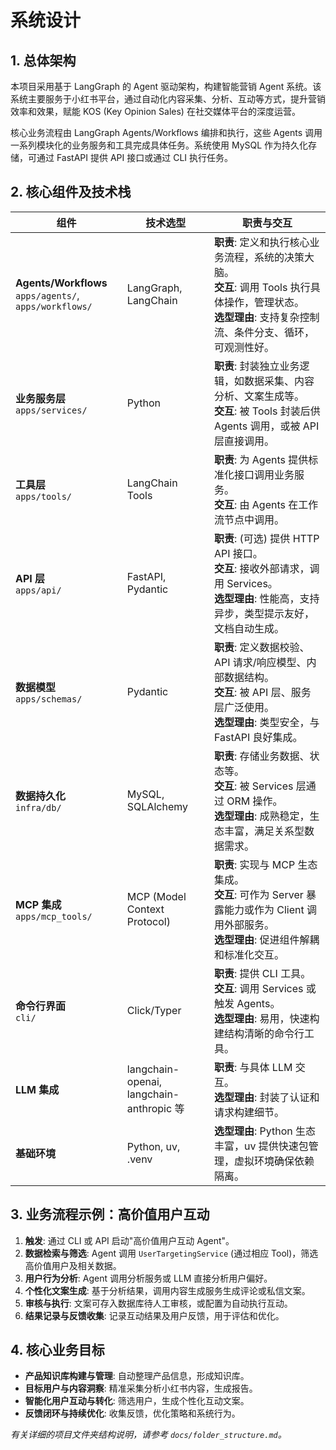 # 系统设计

## 1. 总体架构

本项目采用基于 LangGraph 的 Agent 驱动架构，构建智能营销 Agent 系统。该系统主要服务于小红书平台，通过自动化内容采集、分析、互动等方式，提升营销效率和效果，赋能 KOS (Key Opinion Sales) 在社交媒体平台的深度运营。

核心业务流程由 LangGraph Agents/Workflows 编排和执行，这些 Agents 调用一系列模块化的业务服务和工具完成具体任务。系统使用 MySQL 作为持久化存储，可通过 FastAPI 提供 API 接口或通过 CLI 执行任务。

## 2. 核心组件及技术栈

| 组件                                                        | 技术选型                                      | 职责与交互                                                                                                                                                        |
| ----------------------------------------------------------- | --------------------------------------------- | ----------------------------------------------------------------------------------------------------------------------------------------------------------------- |
| **Agents/Workflows** <br> `apps/agents/`, `apps/workflows/` | LangGraph, LangChain                          | **职责**: 定义和执行核心业务流程，系统的决策大脑。<br>**交互**: 调用 Tools 执行具体操作，管理状态。<br>**选型理由**: 支持复杂控制流、条件分支、循环，可观测性好。 |
| **业务服务层** <br> `apps/services/`                        | Python                                        | **职责**: 封装独立业务逻辑，如数据采集、内容分析、文案生成等。<br>**交互**: 被 Tools 封装后供 Agents 调用，或被 API 层直接调用。                                  |
| **工具层** <br> `apps/tools/`                               | LangChain Tools                               | **职责**: 为 Agents 提供标准化接口调用业务服务。<br>**交互**: 由 Agents 在工作流节点中调用。                                                                      |
| **API 层** <br> `apps/api/`                                 | FastAPI, Pydantic                             | **职责**: (可选) 提供 HTTP API 接口。<br>**交互**: 接收外部请求，调用 Services。<br>**选型理由**: 性能高，支持异步，类型提示友好，文档自动生成。                  |
| **数据模型** <br> `apps/schemas/`                           | Pydantic                                      | **职责**: 定义数据校验、API 请求/响应模型、内部数据结构。<br>**交互**: 被 API 层、服务层广泛使用。 <br>**选型理由**: 类型安全，与 FastAPI 良好集成。              |
| **数据持久化** <br> `infra/db/`                             | MySQL, SQLAlchemy                             | **职责**: 存储业务数据、状态等。<br>**交互**: 被 Services 层通过 ORM 操作。<br>**选型理由**: 成熟稳定，生态丰富，满足关系型数据需求。                             |
| **MCP 集成** <br> `apps/mcp_tools/`                         | MCP (Model Context Protocol)                  | **职责**: 实现与 MCP 生态集成。<br>**交互**: 可作为 Server 暴露能力或作为 Client 调用外部服务。<br>**选型理由**: 促进组件解耦和标准化交互。                       |
| **命令行界面** <br> `cli/`                                  | Click/Typer                                   | **职责**: 提供 CLI 工具。<br>**交互**: 调用 Services 或触发 Agents。<br>**选型理由**: 易用，快速构建结构清晰的命令行工具。                                        |
| **LLM 集成**                                                | langchain-openai, <br> langchain-anthropic 等 | **职责**: 与具体 LLM 交互。<br>**选型理由**: 封装了认证和请求构建细节。                                                                                           |
| **基础环境**                                                | Python, uv, .venv                             | **选型理由**: Python 生态丰富，uv 提供快速包管理，虚拟环境确保依赖隔离。                                                                                          |

## 3. 业务流程示例：高价值用户互动

1. **触发**: 通过 CLI 或 API 启动"高价值用户互动 Agent"。
2. **数据检索与筛选**: Agent 调用 `UserTargetingService` (通过相应 Tool)，筛选高价值用户及相关数据。
3. **用户行为分析**: Agent 调用分析服务或 LLM 直接分析用户偏好。
4. **个性化文案生成**: 基于分析结果，调用内容生成服务生成评论或私信文案。
5. **审核与执行**: 文案可存入数据库待人工审核，或配置为自动执行互动。
6. **结果记录与反馈收集**: 记录互动结果及用户反馈，用于评估和优化。

## 4. 核心业务目标

- **产品知识库构建与管理**: 自动整理产品信息，形成知识库。
- **目标用户与内容洞察**: 精准采集分析小红书内容，生成报告。
- **智能化用户互动与转化**: 筛选用户，生成个性化互动文案。
- **反馈闭环与持续优化**: 收集反馈，优化策略和系统行为。

_有关详细的项目文件夹结构说明，请参考 `docs/folder_structure.md`。_
